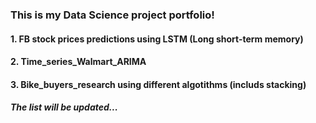 ###  This is my Data Science project portfolio!
#### 1. FB stock prices predictions using LSTM (Long short-term memory)
#### 2. Time_series_Walmart_ARIMA
#### 3. Bike_buyers_research using different algotithms (includs stacking)
##### The list will be updated...
